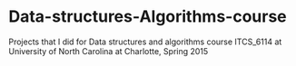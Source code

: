 # Data-structures-Algorithms-course
Projects that I did for Data structures and algorithms course ITCS_6114 at University of North Carolina at Charlotte, Spring 2015
